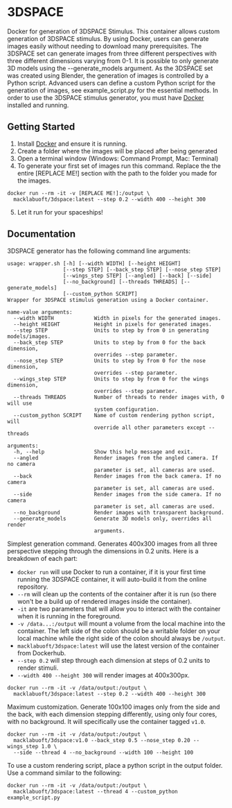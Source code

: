 # 3DSPACE
Docker for generation of 3DSPACE Stimulus. This container allows custom
generation of 3DSPACE stimulus. By using Docker, users can generate images
easily without needing to download many prerequisites. The 3DSPACE set can
generate images from three different perspectives with three different
dimensions varying from 0-1. It is possible to only generate 3D models using
the --generate_models argument. As the 3DSPACE set was created using Blender,
the generation of images is controlled by a Python script. Advanced users can
define a custom Python script for the generation of images, see
example_script.py for the essential methods. In order to use the 3DSPACE
stimulus generator, you must have
[Docker](https://www.docker.com/community-edition) installed and running.

## Getting Started
1. Install [Docker](https://www.docker.com/community-edition) and ensure it is
running.
2. Create a folder where the images will be placed after being generated
3. Open a terminal window (Windows: Command Prompt, Mac: Terminal)
4. To generate your first set of images run this command. Replace the the entire
[REPLACE ME!] section with the path to the folder you made for the images.
```
docker run --rm -it -v [REPLACE ME!]:/output \
  macklabuoft/3dspace:latest --step 0.2 --width 400 --height 300
```
5. Let it run for your spaceships!

## Documentation
3DSPACE generator has the following command line arguments:
```
usage: wrapper.sh [-h] [--width WIDTH] [--height HEIGHT]
                  [--step STEP] [--back_step STEP] [--nose_step STEP]
                  [--wings_step STEP] [--angled] [--back] [--side]
                  [--no_background] [--threads THREADS] [--generate_models]
                  [--custom_python SCRIPT]
Wrapper for 3DSPACE stimulus generation using a Docker container.

name-value arguments:
  --width WIDTH             Width in pixels for the generated images.
  --height HEIGHT           Height in pixels for generated images.
  --step STEP               Units to step by from 0 in generating models/images.
  --back_step STEP          Units to step by from 0 for the back dimension,
                            overrides --step parameter.
  --nose_step STEP          Units to step by from 0 for the nose dimension,
                            overrides --step parameter.
  --wings_step STEP         Units to step by from 0 for the wings dimension,
                            overrides --step parameter.
  --threads THREADS         Number of threads to render images with, 0 will use
                            system configuration.
  --custom_python SCRIPT    Name of custom rendering python script, will
                            override all other parameters except --threads

arguments:
  -h, --help                Show this help message and exit.
  --angled                  Render images from the angled camera. If no camera
                            parameter is set, all cameras are used.
  --back                    Render images from the back camera. If no camera
                            parameter is set, all cameras are used.
  --side                    Render images from the side camera. If no camera
                            parameter is set, all cameras are used.
  --no_background           Render images with transparent background.
  --generate_models         Generate 3D models only, overrides all render
                            arguments.

```

Simplest generation command. Generates 400x300 images from all three perspective
stepping through the dimensions in 0.2 units. Here is a breakdown of each part:
- `docker run` will use Docker to run a container, if it is your first time
running the 3DSPACE container, it will auto-build it from the online repository.
- `--rm` will clean up the contents of the container after it is run (so there
won't be a build up of rendered images inside the container).
- `-it` are two parameters that will allow you to interact with the container
when it is running in the foreground.
- `-v /data...:/output` will mount a volume from the local machine into the
container. The left side of the colon should be a writable folder on your local
machine while the right side of the colon should always be `/output`.
- `macklabuoft/3dspace:latest` will use the latest version of the container from Dockerhub.
- `--step 0.2` will step through each dimension at steps of 0.2 units to render
stimuli.
- `--width 400 --height 300` will render images at 400x300px.
```shell
docker run --rm -it -v /data/output:/output \
  macklabuoft/3dspace:latest --step 0.2 --width 400 --height 300
```

Maximum customization. Generate 100x100 images only from the side and the back,
with each dimension stepping differently, using only four cores, with no
background. It will specifically use the container tagged `v1.0`.
```shell
docker run --rm -it -v /data/output:/output \
  macklabuoft/3dspace:v1.0 --back_step 0.5 --nose_step 0.20 --wings_step 1.0 \
  --side --thread 4 --no_background --width 100 --height 100
```

To use a custom rendering script, place a python script in the output folder.
Use a command similar to the following:
```shell
docker run --rm -it -v /data/output:/output \
  macklabuoft/3dspace:latest --thread 4 --custom_python example_script.py
```
